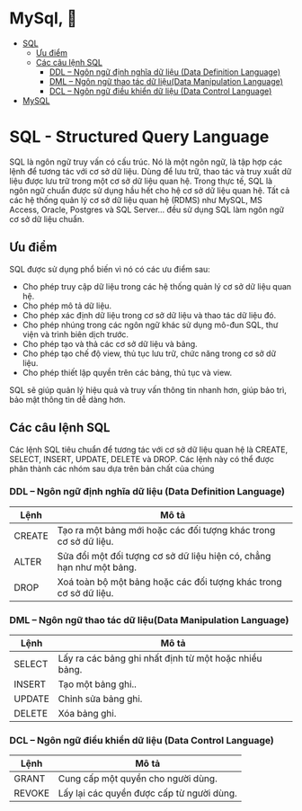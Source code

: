 # MySql, 👋

- [SQL](#)
  - [Ưu điểm](#ưu-điểm)
  - [Các câu lệnh SQL](#các-câu-lệnh-sql)
    - [DDL – Ngôn ngữ định nghĩa dữ liệu (Data Definition Language)](#ddl-–-ngôn-ngữ-định-nghĩa-dữ-liệu-data-definition-language)
    - [DML – Ngôn ngữ thao tác dữ liệu(Data Manipulation Language)](#dml-–-ngôn-ngữ-thao-tác-dữ-liệudata-manipulation-language)
    - [DCL – Ngôn ngữ điều khiển dữ liệu (Data Control Language)](#dcl-–-ngôn-ngữ-điều-khiển-dữ-liệu-data-control-language)
- [MySQL](#)

# SQL - Structured Query Language

SQL là ngôn ngữ truy vấn có cấu trúc. Nó là một ngôn ngữ, là tập hợp các lệnh để tương tác với cơ sở dữ liệu. Dùng để lưu trữ, thao tác và truy xuất dữ liệu được lưu trữ trong một cơ sở dữ liệu quan hệ. Trong thực tế, SQL là ngôn ngữ chuẩn được sử dụng hầu hết cho hệ cơ sở dữ liệu quan hệ. Tất cả các hệ thống quản lý cơ sở dữ liệu quan hệ (RDMS) như MySQL, MS Access, Oracle, Postgres và SQL Server… đều sử dụng SQL làm ngôn ngữ cơ sở dữ liệu chuẩn.

## Ưu điểm

SQL được sử dụng phổ biến vì nó có các ưu điểm sau:

- Cho phép truy cập dữ liệu trong các hệ thống quản lý cơ sở dữ liệu quan hệ.
- Cho phép mô tả dữ liệu.
- Cho phép xác định dữ liệu trong cơ sở dữ liệu và thao tác dữ liệu đó.
- Cho phép nhúng trong các ngôn ngữ khác sử dụng mô-đun SQL, thư viện và trình biên dịch trước.
- Cho phép tạo và thả các cơ sở dữ liệu và bảng.
- Cho phép tạo chế độ view, thủ tục lưu trữ, chức năng trong cơ sở dữ liệu.
- Cho phép thiết lập quyền trên các bảng, thủ tục và view.

SQL sẽ giúp quản lý hiệu quả và truy vấn thông tin nhanh hơn, giúp bảo trì, bảo mật thông tin dễ dàng hơn.

## Các câu lệnh SQL

Các lệnh SQL tiêu chuẩn để tương tác với cơ sở dữ liệu quan hệ là CREATE, SELECT, INSERT, UPDATE, DELETE và DROP. Các lệnh này có thể được phân thành các nhóm sau dựa trên bản chất của chúng

### DDL – Ngôn ngữ định nghĩa dữ liệu (Data Definition Language)

| Lệnh   | Mô tả                                                                |
| ------ | -------------------------------------------------------------------- |
| CREATE | Tạo ra một bảng mới hoặc các đối tượng khác trong cơ sở dữ liệu.     |
| ALTER  | Sửa đổi một đối tượng cơ sở dữ liệu hiện có, chẳng hạn như một bảng. |
| DROP   | Xoá toàn bộ một bảng hoặc các đối tượng khác trong cơ sở dữ liệu.    |

### DML – Ngôn ngữ thao tác dữ liệu(Data Manipulation Language)

| Lệnh   | Mô tả                                                 |
| ------ | ----------------------------------------------------- |
| SELECT | Lấy ra các bảng ghi nhất định từ một hoặc nhiều bảng. |
| INSERT | Tạo một bảng ghi..                                    |
| UPDATE | Chỉnh sửa bảng ghi.                                   |
| DELETE | Xóa bảng ghi.                                         |

### DCL – Ngôn ngữ điều khiển dữ liệu (Data Control Language)

| Lệnh   | Mô tả                                     |
| ------ | ----------------------------------------- |
| GRANT  | Cung cấp một quyền cho người dùng.        |
| REVOKE | Lấy lại các quyền được cấp từ người dùng. |
